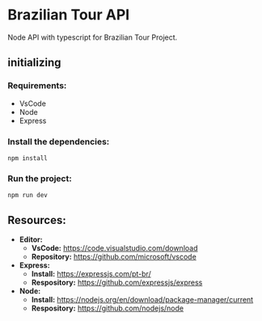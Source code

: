 # Brazilian Tour API

Node API with typescript for Brazilian Tour Project.

## initializing

### Requirements:

- VsCode
- Node
- Express

### Install the dependencies:

    npm install

### Run the project:

    npm run dev

## Resources:

- **Editor:**
  - **VsCode:** https://code.visualstudio.com/download
  - **Repository:** https://github.com/microsoft/vscode
- **Express:**
  - **Install:** https://expressjs.com/pt-br/
  - **Respository:** https://github.com/expressjs/express
- **Node:**
  - **Install:** https://nodejs.org/en/download/package-manager/current
  - **Respository:** https://github.com/nodejs/node
